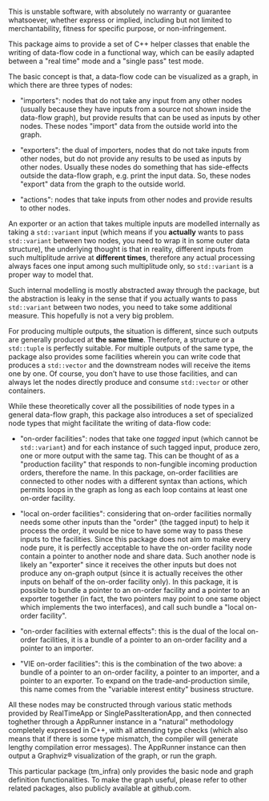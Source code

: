 This is unstable software, with absolutely no warranty or guarantee whatsoever, whether express or implied, including but not limited to merchantability, fitness for specific purpose, or non-infringement.
 
This package aims to provide a set of C++ helper classes that enable the writing of data-flow code in a functional way, which can be easily adapted between a "real time" mode and a "single pass" test mode.

The basic concept is that, a data-flow code can be visualized as a graph, in which there are three types of nodes: 

* "importers": nodes that do not take any input from any other nodes (usually because they have inputs from a source not shown inside the data-flow graph), but provide results that can be used as inputs by other nodes. These nodes "import" data from the outside world into the graph.

* "exporters": the dual of importers, nodes that do not take inputs from other nodes, but do not provide any results to be used as inputs by other nodes. Usually these nodes do something that has side-effects outside the data-flow graph, e.g. print the input data. So, these nodes "export" data from the graph to the outside world.

* "actions": nodes that take inputs from other nodes and provide results to other nodes.

An exporter or an action that takes multiple inputs are modelled internally as taking a <code>std::variant</code> input (which means if you **actually** wants to pass <code>std::variant</code> between two nodes, you need to wrap it in some outer data structure), the underlying thought is that in reality, different inputs from such multiplitude arrive at **different times**, therefore any actual processing always faces one input among such multiplitude only, so <code>std::variant</code> is a proper way to model that.

Such internal modelling is mostly abstracted away through the package, but the abstraction is leaky in the sense that if you actually wants to pass <code>std::variant</code> between two nodes, you need to take some additional measure. This hopefully is not a very big problem.

For producing multiple outputs, the situation is different, since such outputs are generally produced at **the same time**. Therefore, a structure or a <code>std::tuple</code> is perfectly suitable. For multiple outputs of the same type, the package also provides some facilities wherein you can write code that produces a <code>std::vector</code> and the downstream nodes will receive the items one by one. Of course, you don't have to use those facilities, and can always let the nodes directly produce and consume <code>std::vector</code> or other containers.

While these theoretically cover all the possibilities of node types in a general data-flow graph, this package also introduces a set of specialized node types that might facilitate the writing of data-flow code:

* "on-order facilities": nodes that take one *tagged* input (which cannot be <code>std::variant</code>) and for each instance of such tagged input, produce zero, one or more output with the same tag. This can be thought of as a "production facility" that responds to non-fungible incoming production orders, therefore the name. In this package, on-order facilities are connected to other nodes with a different syntax than actions, which permits loops in the graph as long as each loop contains at least one on-order facility. 

* "local on-order facilities": considering that on-order facilities normally needs some other inputs than the "order" (the tagged input) to help it process the order, it would be nice to have some way to pass these inputs to the facilities. Since this package does not aim to make every node pure, it is perfectly acceptable to have the on-order facility node contain a pointer to another node and share data. Such another node is likely an "exporter" since it receives the other inputs but does not produce any on-graph output (since it is actually receives the other inputs on behalf of the on-order facility only). In this package, it is possible to bundle a pointer to an on-order facility and a pointer to an exporter together (in fact, the two pointers may point to one same object which implements the two interfaces), and call such bundle a "local on-order facility". 

* "on-order facilities with external effects": this is the dual of the local on-order facilities, it is a bundle of a pointer to an on-order facility and a pointer to an importer.

* "VIE on-order facilities": this is the combination of the two above: a bundle of a pointer to an on-order facility, a pointer to an importer, and a pointer to an exporter. To expand on the trade-and-production simile, this name comes from the "variable interest entity" business structure.

All these nodes may be constructed through various static methods provided by RealTimeApp or SinglePassIterationApp, and then connected toghether through a AppRunner instance in a "natural" methodology completely expressed in C++, with all attending type checks (which also means that if there is some type mismatch, the compiler will generate lengthy compilation error messages). The AppRunner instance can then output a Graphviz® visualization of the graph, or run the graph.

This particular package (tm_infra) only provides the basic node and graph definition functionalities. To make the graph useful, please refer to other related packages, also publicly available at github.com.